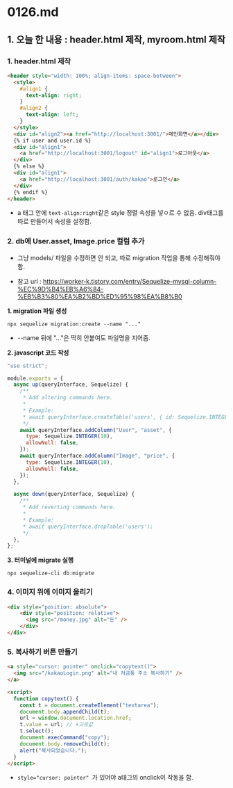 # 0126.md

## 1. 오늘 한 내용 : header.html 제작, myroom.html 제작

### 1. header.html 제작

```html
<header style="width: 100%; align-items: space-between">
  <style>
    #align1 {
      text-align: right;
    }
    #align2 {
      text-align: left;
    }
  </style>
  <div id="align2"><a href="http://localhost:3001/">메인화면</a></div>
  {% if user and user.id %}
  <div id="align1">
    <a href="http://localhost:3001/logout" id="align1">로그아웃</a>
  </div>
  {% else %}
  <div id="align1">
    <a href="http://localhost:3001/auth/kakao">로그인</a>
  </div>
  {% endif %}
</header>
```

* a 태그 안에 ```text-align:right```같은 style 정렬 속성을 넣ㅇ르 수 없음. div태그를 따로 만들어서 속성을 설정함.

### 2. db에 User.asset, Image.price 컬럼 추가

* 그냥 models/ 파일을 수정하면 안 되고, 따로 migration 작업을 통해 수정해줘야 함.

* 참고 url : https://worker-k.tistory.com/entry/Sequelize-mysql-column-%EC%9D%B4%EB%A6%84-%EB%B3%80%EA%B2%BD%ED%95%98%EA%B8%B0

**1. migration 파일 생성**

  ```npx sequelize migration:create --name "..."```

- --name 뒤에 "..."은 딱히 안붙여도 파일명을 지어줌.

**2. javascript 코드 작성**

```javascript
"use strict";

module.exports = {
  async up(queryInterface, Sequelize) {
    /**
     * Add altering commands here.
     *
     * Example:
     * await queryInterface.createTable('users', { id: Sequelize.INTEGER });
     */
    await queryInterface.addColumn("User", "asset", {
      type: Sequelize.INTEGER(10),
      allowNull: false,
    });
    await queryInterface.addColumn("Image", "price", {
      type: Sequelize.INTEGER(10),
      allowNull: false,
    });
  },

  async down(queryInterface, Sequelize) {
    /**
     * Add reverting commands here.
     *
     * Example:
     * await queryInterface.dropTable('users');
     */
  },
};
```
**3. 터미널에 migrate 실행**

```
npx sequelize-cli db:migrate
```

### 4. 이미지 위에 이미지 올리기

```html
<div style="position: absolute">
    <div style="position: relative">
      <img src="/money.jpg" alt="돈" />
    </div>
</div>
```

### 5. 복사하기 버튼 만들기

```html
<a style="cursor: pointer" onclick="copytext()">
  <img src="/kakaoLogin.png" alt="내 저금통 주소 복사하기" />
</a>

<script>
  function copytext() {
    const t = document.createElement("textarea");
    document.body.appendChild(t);
    url = window.document.location.href;
    t.value = url; // +고유값
    t.select();
    document.execCommand("copy");
    document.body.removeChild(t);
    alert("복사되었습니다.");
  }
</script>
```
* ```style="cursor: pointer" ```가 있어야 a태그의 onclick이 작동을 함.
